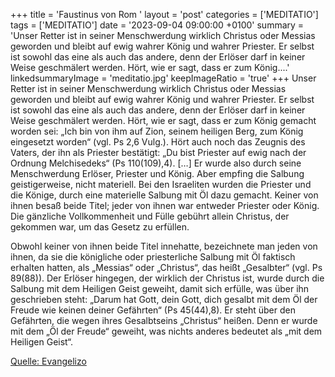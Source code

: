 +++
title = 'Faustinus von Rom  '
layout = 'post'
categories = ['MEDITATIO']
tags = ['MEDITATIO']
date = '2023-09-04 09:00:00 +0100'
summary = 'Unser Retter ist in seiner Menschwerdung wirklich Christus oder Messias geworden und bleibt auf ewig wahrer König und wahrer Priester. Er selbst ist sowohl das eine als auch das andere, denn der Erlöser darf in keiner Weise geschmälert werden. Hört, wie er sagt, dass er zum König....'
linkedsummaryImage = 'meditatio.jpg'
keepImageRatio = 'true'
+++
Unser Retter ist in seiner Menschwerdung wirklich Christus oder Messias geworden und bleibt auf ewig wahrer König und wahrer Priester. Er selbst ist sowohl das eine als auch das andere, denn der Erlöser darf in keiner Weise geschmälert werden. Hört, wie er sagt, dass er zum König gemacht worden sei: „Ich bin von ihm auf Zion, seinem heiligen Berg, zum König eingesetzt worden“ (vgl.<!--more--> Ps 2,6 Vulg.). Hört auch noch das Zeugnis des Vaters, der ihn als Priester bestätigt: „Du bist Priester auf ewig nach der Ordnung Melchisedeks“ (Ps 110(109),4). […] Er wurde also durch seine Menschwerdung Erlöser, Priester und König. Aber empfing die Salbung geistigerweise, nicht materiell. Bei den Israeliten wurden die Priester und die Könige, durch eine materielle Salbung mit Öl dazu gemacht. Keiner von ihnen besaß beide Titel; jeder von ihnen war entweder Priester oder König. Die gänzliche Vollkommenheit und Fülle gebührt allein Christus, der gekommen war, um das Gesetz zu erfüllen.

Obwohl keiner von ihnen beide Titel innehatte, bezeichnete man jeden von ihnen, da sie die königliche oder priesterliche Salbung mit Öl faktisch erhalten hatten, als „Messias“ oder „Christus“, das heißt „Gesalbter“ (vgl. Ps 89(88)). Der Erlöser hingegen, der wirklich der Christus ist, wurde durch die Salbung mit dem Heiligen Geist geweiht, damit sich erfülle, was über ihn geschrieben steht: „Darum hat Gott, dein Gott, dich gesalbt mit dem Öl der Freude wie keinen deiner Gefährten“ (Ps 45(44),8). Er steht über den Gefährten, die wegen ihres Gesalbtseins „Christus“ heißen. Denn er wurde mit dem „Öl der Freude“ geweiht, was nichts anderes bedeutet als „mit dem Heiligen Geist“.


[Quelle: Evangelizo](https://evangeliumtagfuertag.org/DE/gospel)

